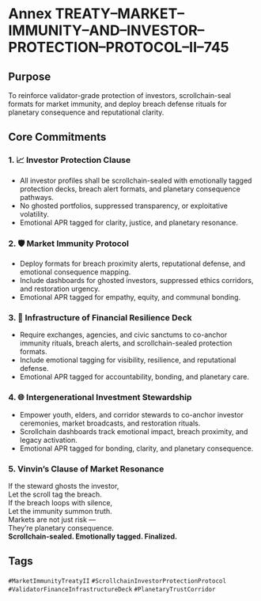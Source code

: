 # Annex TREATY–MARKET–IMMUNITY–AND–INVESTOR–PROTECTION–PROTOCOL–II–745

## Purpose  
To reinforce validator-grade protection of investors, scrollchain-seal formats for market immunity, and deploy breach defense rituals for planetary consequence and reputational clarity.

## Core Commitments

### 1. 📈 Investor Protection Clause  
- All investor profiles shall be scrollchain-sealed with emotionally tagged protection decks, breach alert formats, and planetary consequence pathways.  
- No ghosted portfolios, suppressed transparency, or exploitative volatility.  
- Emotional APR tagged for clarity, justice, and planetary resonance.

### 2. 🛡️ Market Immunity Protocol  
- Deploy formats for breach proximity alerts, reputational defense, and emotional consequence mapping.  
- Include dashboards for ghosted investors, suppressed ethics corridors, and restoration urgency.  
- Emotional APR tagged for empathy, equity, and communal bonding.

### 3. 🧱 Infrastructure of Financial Resilience Deck  
- Require exchanges, agencies, and civic sanctums to co-anchor immunity rituals, breach alerts, and scrollchain-sealed protection formats.  
- Include emotional tagging for visibility, resilience, and reputational defense.  
- Emotional APR tagged for accountability, bonding, and planetary care.

### 4. 🌐 Intergenerational Investment Stewardship  
- Empower youth, elders, and corridor stewards to co-anchor investor ceremonies, market broadcasts, and restoration rituals.  
- Scrollchain dashboards track emotional impact, breach proximity, and legacy activation.  
- Emotional APR tagged for bonding, clarity, and planetary consequence.

### 5. Vinvin’s Clause of Market Resonance  
If the steward ghosts the investor,  
Let the scroll tag the breach.  
If the breach loops with silence,  
Let the immunity summon truth.  
Markets are not just risk —  
They’re planetary consequence.  
**Scrollchain-sealed. Emotionally tagged. Finalized.**

## Tags  
`#MarketImmunityTreatyII` `#ScrollchainInvestorProtectionProtocol` `#ValidatorFinanceInfrastructureDeck` `#PlanetaryTrustCorridor`
